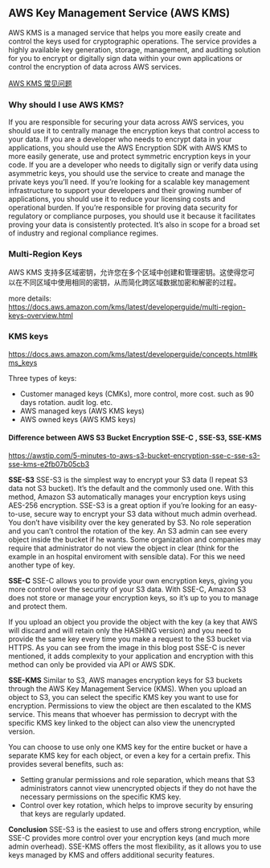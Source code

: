 ## AWS Key Management Service (AWS KMS)

AWS KMS is a managed service that helps you more easily create and control the keys used for cryptographic operations. The service provides a highly available key generation, storage, management, and auditing solution for you to encrypt or digitally sign data within your own applications or control the encryption of data across AWS services.

[AWS KMS 常见问题](https://aws.amazon.com/kms/faqs/)

### Why should I use AWS KMS?

If you are responsible for securing your data across AWS services, you should use it to centrally manage the encryption keys that control access to your data. If you are a developer who needs to encrypt data in your applications, you should use the AWS Encryption SDK with AWS KMS to more easily generate, use and protect symmetric encryption keys in your code. If you are a developer who needs to digitally sign or verify data using asymmetric keys, you should use the service to create and manage the private keys you’ll need. If you’re looking for a scalable key management infrastructure to support your developers and their growing number of applications, you should use it to reduce your licensing costs and operational burden. If you’re responsible for proving data security for regulatory or compliance purposes, you should use it because it facilitates proving your data is consistently protected. It’s also in scope for a broad set of industry and regional compliance regimes.

### Multi-Region Keys

AWS KMS 支持多区域密钥，允许您在多个区域中创建和管理密钥。这使得您可以在不同区域中使用相同的密钥，从而简化跨区域数据加密和解密的过程。

more details: https://docs.aws.amazon.com/kms/latest/developerguide/multi-region-keys-overview.html

### KMS keys

https://docs.aws.amazon.com/kms/latest/developerguide/concepts.html#kms_keys

Three types of keys:

- Customer managed keys (CMKs), more control, more cost. such as 90 days rotation. audit log. etc.
- AWS managed keys (AWS KMS keys)
- AWS owned keys (AWS KMS keys)

#### Difference between AWS S3 Bucket Encryption SSE-C , SSE-S3, SSE-KMS
https://awstip.com/5-minutes-to-aws-s3-bucket-encryption-sse-c-sse-s3-sse-kms-e2fb07b05cb3

**SSE-S3**
SSE-S3 is the simplest way to encrypt your S3 data (I repeat S3 data not S3 bucket). It’s the default and the commonly used one.
With this method, Amazon S3 automatically manages your encryption keys using AES-256 encryption.
SSE-S3 is a great option if you’re looking for an easy-to-use, secure way to encrypt your S3 data without much admin overhead.
You don’t have visibility over the key generated by S3.
No role seperation and you can’t control the rotation of the key. An S3 admin can see every object inside the bucket if he wants.
Some organization and companies may require that administrator do not view the object in clear (think for the example in an hospital enviroment with sensible data). For this we need another type of key.

**SSE-C**
SSE-C allows you to provide your own encryption keys, giving you more control over the security of your S3 data.
With SSE-C, Amazon S3 does not store or manage your encryption keys, so it’s up to you to manage and protect them.

If you upload an object you provide the object with the key (a key that AWS will discard and will retain only the HASHING version) and you need to provide the same key every time you make a request to the S3 bucket via HTTPS.
As you can see from the image in this blog post SSE-C is never mentioned, it adds complexity to your application and encryption with this method can only be provided via API or AWS SDK.

**SSE-KMS**
Similar to S3, AWS manages encryption keys for S3 buckets through the AWS Key Management Service (KMS). When you upload an object to S3, you can select the specific KMS key you want to use for encryption. Permissions to view the object are then escalated to the KMS service. This means that whoever has permission to decrypt with the specific KMS key linked to the object can also view the unencrypted version.

You can choose to use only one KMS key for the entire bucket or have a separate KMS key for each object, or even a key for a certain prefix. This provides several benefits, such as:

- Setting granular permissions and role separation, which means that S3 administrators cannot view unencrypted objects if they do not have the necessary permissions on the specific KMS key.
- Control over key rotation, which helps to improve security by ensuring that keys are regularly updated.

**Conclusion**
SSE-S3 is the easiest to use and offers strong encryption, while SSE-C provides more control over your encryption keys (and much more admin overhead).
SSE-KMS offers the most flexibility, as it allows you to use keys managed by KMS and offers additional security features.
